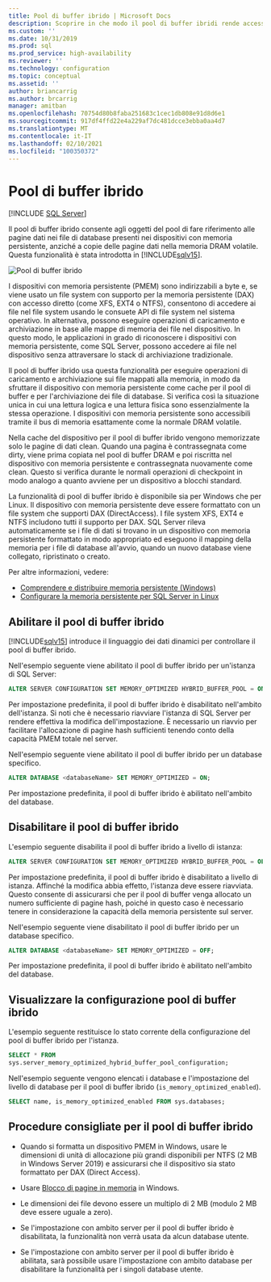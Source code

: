 ```yaml
---
title: Pool di buffer ibrido | Microsoft Docs
description: Scoprire in che modo il pool di buffer ibridi rende accessibili i dispositivi di memoria permanenti tramite il bus di memoria. Attivare o disattivare questa funzionalità di SQL Server 2019 e visualizzare le procedure consigliate.
ms.custom: ''
ms.date: 10/31/2019
ms.prod: sql
ms.prod_service: high-availability
ms.reviewer: ''
ms.technology: configuration
ms.topic: conceptual
ms.assetid: ''
author: briancarrig
ms.author: brcarrig
manager: amitban
ms.openlocfilehash: 70754d80b8faba251683c1cec1db808e91d8d6e1
ms.sourcegitcommit: 917df4ffd22e4a229af7dc481dcce3ebba0aa4d7
ms.translationtype: MT
ms.contentlocale: it-IT
ms.lasthandoff: 02/10/2021
ms.locfileid: "100350372"
---
```

# <a name="hybrid-buffer-pool"></a>Pool di buffer ibrido
 [!INCLUDE [SQL Server](../../includes/applies-to-version/sqlserver.md)]

Il pool di buffer ibrido consente agli oggetti del pool di fare riferimento alle pagine dati nei file di database presenti nei dispositivi con memoria persistente, anziché a copie delle pagine dati nella memoria DRAM volatile. Questa funzionalità è stata introdotta in [!INCLUDE[sqlv15](../../includes/sssql19-md.md)].

![Pool di buffer ibrido](./media/hybrid-buffer-pool.png)

I dispositivi con memoria persistente (PMEM) sono indirizzabili a byte e, se viene usato un file system con supporto per la memoria persistente (DAX) con accesso diretto (come XFS, EXT4 o NTFS), consentono di accedere ai file nel file system usando le consuete API di file system nel sistema operativo. In alternativa, possono eseguire operazioni di caricamento e archiviazione in base alle mappe di memoria dei file nel dispositivo. In questo modo, le applicazioni in grado di riconoscere i dispositivi con memoria persistente, come SQL Server, possono accedere ai file nel dispositivo senza attraversare lo stack di archiviazione tradizionale.

Il pool di buffer ibrido usa questa funzionalità per eseguire operazioni di caricamento e archiviazione sui file mappati alla memoria, in modo da sfruttare il dispositivo con memoria persistente come cache per il pool di buffer e per l'archiviazione dei file di database. Si verifica così la situazione unica in cui una lettura logica e una lettura fisica sono essenzialmente la stessa operazione. I dispositivi con memoria persistente sono accessibili tramite il bus di memoria esattamente come la normale DRAM volatile.

Nella cache del dispositivo per il pool di buffer ibrido vengono memorizzate solo le pagine di dati clean. Quando una pagina è contrassegnata come dirty, viene prima copiata nel pool di buffer DRAM e poi riscritta nel dispositivo con memoria persistente e contrassegnata nuovamente come clean. Questo si verifica durante le normali operazioni di checkpoint in modo analogo a quanto avviene per un dispositivo a blocchi standard.

La funzionalità di pool di buffer ibrido è disponibile sia per Windows che per Linux. Il dispositivo con memoria persistente deve essere formattato con un file system che supporti DAX (DirectAccess). I file system XFS, EXT4 e NTFS includono tutti il supporto per DAX. SQL Server rileva automaticamente se i file di dati si trovano in un dispositivo con memoria persistente formattato in modo appropriato ed eseguono il mapping della memoria per i file di database all'avvio, quando un nuovo database viene collegato, ripristinato o creato.

Per altre informazioni, vedere:

* [Comprendere e distribuire memoria persistente (Windows)](/windows-server/storage/storage-spaces/deploy-pmem/)
* [Configurare la memoria persistente per SQL Server in Linux](../../linux/sql-server-linux-configure-pmem.md)


## <a name="enable-hybrid-buffer-pool"></a>Abilitare il pool di buffer ibrido

[!INCLUDE[sqlv15](../../includes/sssql19-md.md)] introduce il linguaggio dei dati dinamici per controllare il pool di buffer ibrido.

Nell'esempio seguente viene abilitato il pool di buffer ibrido per un'istanza di SQL Server:

```sql
ALTER SERVER CONFIGURATION SET MEMORY_OPTIMIZED HYBRID_BUFFER_POOL = ON;
```

Per impostazione predefinita, il pool di buffer ibrido è disabilitato nell'ambito dell'istanza. Si noti che è necessario riavviare l'istanza di SQL Server per rendere effettiva la modifica dell'impostazione. È necessario un riavvio per facilitare l'allocazione di pagine hash sufficienti tenendo conto della capacità PMEM totale nel server.

Nell'esempio seguente viene abilitato il pool di buffer ibrido per un database specifico.

```sql
ALTER DATABASE <databaseName> SET MEMORY_OPTIMIZED = ON;
```

Per impostazione predefinita, il pool di buffer ibrido è abilitato nell'ambito del database.

## <a name="disable-hybrid-buffer-pool"></a>Disabilitare il pool di buffer ibrido

L'esempio seguente disabilita il pool di buffer ibrido a livello di istanza:

```sql
ALTER SERVER CONFIGURATION SET MEMORY_OPTIMIZED HYBRID_BUFFER_POOL = OFF;
```

Per impostazione predefinita, il pool di buffer ibrido è disabilitato a livello di istanza. Affinché la modifica abbia effetto, l'istanza deve essere riavviata. Questo consente di assicurarsi che per il pool di buffer venga allocato un numero sufficiente di pagine hash, poiché in questo caso è necessario tenere in considerazione la capacità della memoria persistente sul server.

Nell'esempio seguente viene disabilitato il pool di buffer ibrido per un database specifico.

```sql
ALTER DATABASE <databaseName> SET MEMORY_OPTIMIZED = OFF;
```

Per impostazione predefinita, il pool di buffer ibrido è abilitato nell'ambito del database.

## <a name="view-hybrid-buffer-pool-configuration"></a>Visualizzare la configurazione pool di buffer ibrido

L'esempio seguente restituisce lo stato corrente della configurazione del pool di buffer ibrido per l'istanza.

```sql
SELECT * FROM
sys.server_memory_optimized_hybrid_buffer_pool_configuration;
```

Nell'esempio seguente vengono elencati i database e l'impostazione del livello di database per il pool di buffer ibrido (`is_memory_optimized_enabled`).

```sql
SELECT name, is_memory_optimized_enabled FROM sys.databases;
```

## <a name="best-practices-for-hybrid-buffer-pool"></a>Procedure consigliate per il pool di buffer ibrido

 - Quando si formatta un dispositivo PMEM in Windows, usare le dimensioni di unità di allocazione più grandi disponibili per NTFS (2 MB in Windows Server 2019) e assicurarsi che il dispositivo sia stato formattato per DAX (Direct Access).

 - Usare [Blocco di pagine in memoria](./enable-the-lock-pages-in-memory-option-windows.md) in Windows.

 - Le dimensioni dei file devono essere un multiplo di 2 MB (modulo 2 MB deve essere uguale a zero).

 - Se l'impostazione con ambito server per il pool di buffer ibrido è disabilitata, la funzionalità non verrà usata da alcun database utente.

 - Se l'impostazione con ambito server per il pool di buffer ibrido è abilitata, sarà possibile usare l'impostazione con ambito database per disabilitare la funzionalità per i singoli database utente.
